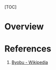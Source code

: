 [TOC]

# Overview


# References
1. [Byobu - Wikipedia][1]

[1]: https://en.wikipedia.org/wiki/Byobu_(software) "Byobu - Wikipedia"
